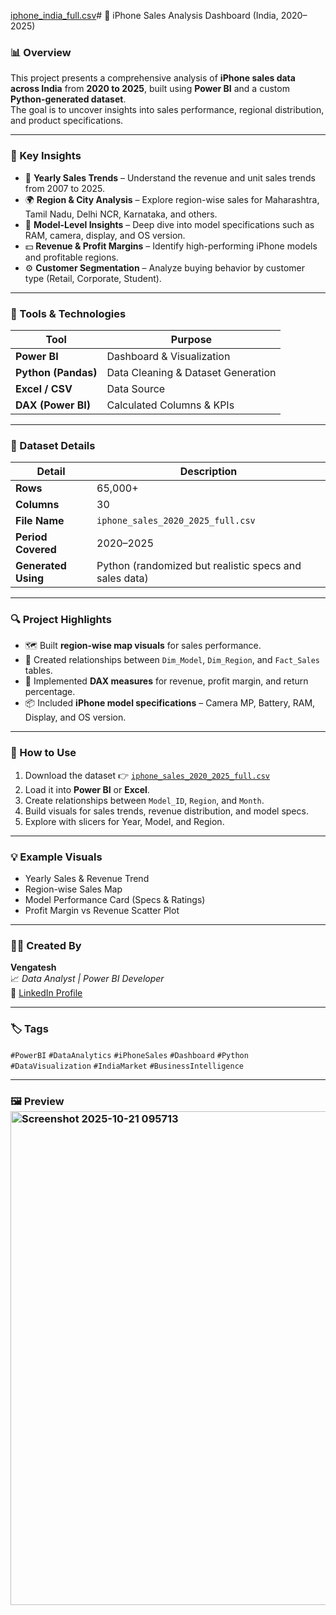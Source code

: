 [iphone_india_full.csv](https://github.com/user-attachments/files/23055520/iphone_india_full.csv)# 📱 iPhone Sales Analysis Dashboard (India, 2020–2025)

### 📊 Overview
This project presents a comprehensive analysis of **iPhone sales data across India** from **2020 to 2025**, built using **Power BI** and a custom **Python-generated dataset**.  
The goal is to uncover insights into sales performance, regional distribution, and product specifications.

---

### 🧩 Key Insights
- 📅 **Yearly Sales Trends** – Understand the revenue and unit sales trends from 2007 to 2025.  
- 🌍 **Region & City Analysis** – Explore region-wise sales for Maharashtra, Tamil Nadu, Delhi NCR, Karnataka, and others.  
- 📱 **Model-Level Insights** – Deep dive into model specifications such as RAM, camera, display, and OS version.  
- 💵 **Revenue & Profit Margins** – Identify high-performing iPhone models and profitable regions.  
- ⚙️ **Customer Segmentation** – Analyze buying behavior by customer type (Retail, Corporate, Student).  

---

### 🧮 Tools & Technologies
| Tool | Purpose |
|------|----------|
| **Power BI** | Dashboard & Visualization |
| **Python (Pandas)** | Data Cleaning & Dataset Generation |
| **Excel / CSV** | Data Source |
| **DAX (Power BI)** | Calculated Columns & KPIs |

---

### 📂 Dataset Details
| Detail | Description |
|--------|--------------|
| **Rows** | 65,000+ |
| **Columns** | 30 |
| **File Name** | `iphone_sales_2020_2025_full.csv` |
| **Period Covered** | 2020–2025 |
| **Generated Using** | Python (randomized but realistic specs and sales data) |

---

### 🔍 Project Highlights
- 🗺️ Built **region-wise map visuals** for sales performance.  
- 🔗 Created relationships between `Dim_Model`, `Dim_Region`, and `Fact_Sales` tables.  
- 🧾 Implemented **DAX measures** for revenue, profit margin, and return percentage.  
- 📦 Included **iPhone model specifications** – Camera MP, Battery, RAM, Display, and OS version.  

---

### 🧠 How to Use
1. Download the dataset 👉 [`iphone_sales_2020_2025_full.csv`](iphone_india_full.csv)
2. Load it into **Power BI** or **Excel**.
3. Create relationships between `Model_ID`, `Region`, and `Month`.
4. Build visuals for sales trends, revenue distribution, and model specs.
5. Explore with slicers for Year, Model, and Region.

---

### 💡 Example Visuals
- Yearly Sales & Revenue Trend  
- Region-wise Sales Map  
- Model Performance Card (Specs & Ratings)  
- Profit Margin vs Revenue Scatter Plot  

---

### 🧑‍💻 Created By
**Vengatesh**  
📈 *Data Analyst | Power BI Developer*  
🔗 [LinkedIn Profile](https://www.linkedin.com/in/vengatesh-a-3549922a2/?originalSubdomain=in)  

---

### 🏷️ Tags
`#PowerBI` `#DataAnalytics` `#iPhoneSales` `#Dashboard` `#Python` `#DataVisualization` `#IndiaMarket` `#BusinessIntelligence`

---

### 🖼️ Preview<img width="1418" height="790" alt="Screenshot 2025-10-21 095713" src="https://github.com/user-attachments/assets/9da9b3ea-fe3d-4e26-900a-f8c06ccec2bd" />


